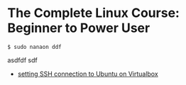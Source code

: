 # The Complete Linux Course: Beginner to Power User

```text
$ sudo nanaon ddf 
```

asdfdf sdf





* [setting SSH connection to Ubuntu on Virtualbox](https://medium.com/@pierangelo1982/setting-ssh-connection-to-ubuntu-on-virtualbox-af243f737b8b)

